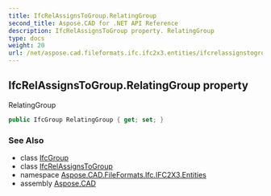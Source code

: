 ```yaml
---
title: IfcRelAssignsToGroup.RelatingGroup
second_title: Aspose.CAD for .NET API Reference
description: IfcRelAssignsToGroup property. RelatingGroup
type: docs
weight: 20
url: /net/aspose.cad.fileformats.ifc.ifc2x3.entities/ifcrelassignstogroup/relatinggroup/
---
```

## IfcRelAssignsToGroup.RelatingGroup property

RelatingGroup

```csharp
public IfcGroup RelatingGroup { get; set; }
```

### See Also

* class [IfcGroup](../../ifcgroup/)
* class [IfcRelAssignsToGroup](../)
* namespace [Aspose.CAD.FileFormats.Ifc.IFC2X3.Entities](../../ifcrelassignstogroup/)
* assembly [Aspose.CAD](../../../)


